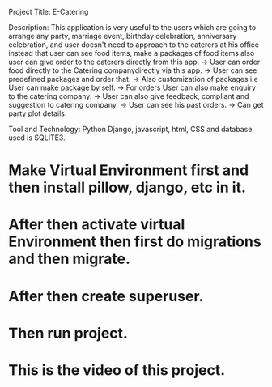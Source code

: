 Project Title: E-Catering

Description: This application is very useful to the users which are going to arrange any party, marriage event, birthday celebration, anniversary celebration,
and user doesn't need to approach to the caterers at his office instead that user can see food items, make a packages of food items also user can give order
to the caterers directly from this app.
-> User can order food directly to the Catering companydirectly via this app.
-> User can see predefined packages and order that.
-> Also customization of packages i.e User can make package by self.
-> For orders User can also make enquiry to the catering company.
-> User can also give feedback, compliant and suggestion to catering company.
-> User can see his past orders.
-> Can get party plot details.


Tool and Technology: Python Django, javascript, html, CSS and database used is SQLITE3.

# Make Virtual Environment first and then install pillow, django, etc in it.
# After then activate virtual Environment then first do migrations and then migrate.
# After then create superuser.
# Then run project.



# This is the video of this project.



